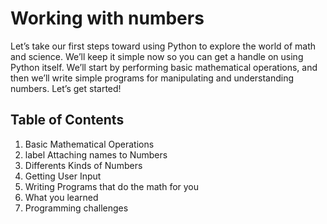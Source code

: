 # Working with numbers

Let’s take our first steps toward using Python to explore the world of math and
science. We’ll keep it simple now so you can  get a handle on using Python itself. We’ll start
by performing basic mathematical operations, and then we’ll write simple programs for manipulating
and understanding numbers. Let’s get started!

## Table of Contents

1. Basic Mathematical Operations
2. label Attaching names to Numbers
3. Differents Kinds of Numbers
4. Getting User Input
5. Writing Programs that do the math for you
6. What you learned
7. Programming challenges